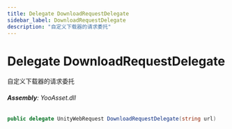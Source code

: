 ```yaml
---
title: Delegate DownloadRequestDelegate
sidebar_label: DownloadRequestDelegate
description: "自定义下载器的请求委托"
---
```

# Delegate DownloadRequestDelegate
自定义下载器的请求委托

###### **Assembly**: YooAsset.dll

```csharp title="Declaration"
public delegate UnityWebRequest DownloadRequestDelegate(string url)
```
